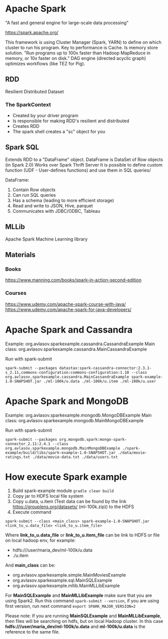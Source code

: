 # Apache Spark
"A fast and general engine for large-scale data processing"

https://spark.apache.org/

This framework is using Cluster Manager (Spark, YARN) to define on which cluster to run his program. Key to performance is Cache. Is memory store solution.
"Run programs up to 100x faster than Hadoop MapReduce in memory, or 10x faster on disk."
DAG engine (directed acyclic graph) optimizes workflows (like TEZ for Pig).

## RDD
Resilient Distributed Dataset

### The SparkContext
* Created by your driver program
* Is responsible for making RDD's resilient and distributed
* Creates RDD
* The spark shell creates a "sc" object for you

## Spark SQL
Extends RDD to a "DataFrame" object.
DataFrame is DataSet of Row objects (in Spark 2.0)
Works over Spark Thrift Server
It is possible to define custom function (UDF - User-defines functions) and use them in SQL queries/

DataFrame:
1. Contain Row objects
2. Can run SQL queries
3. Has a schema (leading to more efficient storage)
4. Read and write to JSON, Hive, parquet
5. Communicates with JDBC/ODBC, Tableau

## MLLib
Apache Spark Machine Learning library

## Materials
### Books
https://www.manning.com/books/spark-in-action-second-edition
### Courses
https://www.udemy.com/apache-spark-course-with-java/
https://www.udemy.com/apache-spark-for-java-developers/

# Apache Spark and Cassandra

Example: org.avlasov.sparkexample.cassandra.CassandraExample
Main class: org.avlasov.sparkexample.cassandra.MainCassandraExample

Run with spark-submit
```shell script
spark-submit --packages datastax:spark-cassandra-connector:2.3.1-s_2.11,commons-configuration:commons-configuration:1.10 --class org.avlasov.sparkexample.cassandra.MainCassandraExample spark-example-1.0-SNAPSHOT.jar ./ml-100k/u.data ./ml-100k/u.item ./ml-100k/u.user
```

# Apache Spark and MongoDB

Example: org.avlasov.sparkexample.mongodb.MongoDBExample
Main class: org.avlasov.sparkexample.mongodb.MainMongoDBExample

Run with spark-submit
```shell script
spark-submit --packages org.mongodb.spark:mongo-spark-connector_2.11:2.4.1 --class org.avlasov.sparkexample.mongodb.MainMongoDBExample ./spark-example/build/libs/spark-example-1.0-SNAPSHOT.jar ./data/movie-ratings.txt ./data/movie-data.txt ./data/users.txt
```


# How execute Spark example
1. Build spark-example module ```gradle clean build```
2. Copy jar to HDFS local file system
3. Copy u.data, u.item (Test data can be found by the link https://grouplens.org/datasets/ (ml-100k.zip)) to the HDFS
4. Execute command 

```spark-submit --class <main_class> spark-example-1.0-SNAPSHOT.jar <link_to_u.data_file> <link_to_u.item_file>```

Where **link_to_u.data_file** or **link_to_u.item_file** can be link to HDFS or file on local hadoop env, for example:
* hdfs:///user/maria_dev/ml-100k/u.data 
* ./u.item

And **main_class** can be: 
* org.avlasov.sparkexample.simple.MainMoviesExample
* org.avlasov.sparkexample.sql.MainSQLExample
* org.avlasov.sparkexample.mllib.MainMLLibExample

For **MainSQLExample** and **MainMLLibExample** make sure that you are using Spark2. Run this command ```spark-submit --version```, if you are using first version, run next command ```export SPARK_MAJOR_VERSION=2``` 

Please note: If you are running **MainSQLExample** and **MainMLLibExample**, then files will be searching on hdfs, but on local Hadoop cluster. In this case **hdfs:///user/maria_dev/ml-100k/u.data** and **ml-100k/u.data** is the reference to the same file.